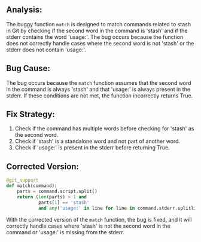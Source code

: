 ## Analysis:
The buggy function `match` is designed to match commands related to stash in Git by checking if the second word in the command is 'stash' and if the stderr contains the word 'usage:'. The bug occurs because the function does not correctly handle cases where the second word is not 'stash' or the stderr does not contain 'usage:'.

## Bug Cause:
The bug occurs because the `match` function assumes that the second word in the command is always 'stash' and that 'usage:' is always present in the stderr. If these conditions are not met, the function incorrectly returns True.

## Fix Strategy:
1. Check if the command has multiple words before checking for 'stash' as the second word.
2. Check if 'stash' is a standalone word and not part of another word.
3. Check if 'usage:' is present in the stderr before returning True.

## Corrected Version:
```python
@git_support
def match(command):
    parts = command.script.split()
    return (len(parts) > 1 and
            parts[1] == 'stash'
            and any('usage:' in line for line in command.stderr.splitlines()))
```

With the corrected version of the `match` function, the bug is fixed, and it will correctly handle cases where 'stash' is not the second word in the command or 'usage:' is missing from the stderr.